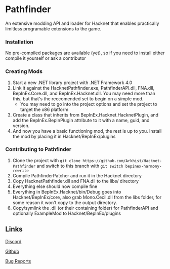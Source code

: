 # Pathfinder

An extensive modding API and loader for Hacknet that enables practically limitless programable extensions to the game.

### Installation

No pre-compiled packages are available (yet), so if you need to install either compile it yourself or ask a contributor

### Creating Mods

1. Start a new .NET library project with .NET Framework 4.0
2. Link it against the HacknetPathfinder.exe, PathfinderAPI.dll, FNA.dll, BepInEx.Core.dll, and BepInEx.Hacknet.dll. You may need more than this, but that's the reccomended set to begin on a simple mod.
    * You may need to go into the project options and set the project to target the x86 platform
3. Create a class that inherits from BepInEx.Hacknet.HacknetPlugin, and add the BepInEx.BepInPlugin attribute to it with a name, guid, and version.
4. And now you have a basic functioning mod, the rest is up to you. Install the mod by placing it in Hacknet/BepInEx/plugins

### Contributing to Pathfinder

1. Clone the project with `git clone https://github.com/Arkhist/Hacknet-Pathfinder` and switch to this branch with `git switch bepinex-harmony-rewrite`
2. Compile PathfinderPatcher and run it in the Hacknet directory
3. Copy HacknetPathfinder.dll and FNA.dll to the libs/ directory
4. Everything else should now compile fine
5. Everything in BepInEx.Hacknet/bin/Debug goes into Hacknet/BepInEx/core, also grab Mono.Cecil.dll from the libs folder, for some reason it won't copy to the output directory.
6. Copy/symlink the .dll (or their containing folder) for PathfinderAPI and optionally ExampleMod to Hacknet/BepInEx/plugins

## Links

[Discord](https://discord.gg/65SaxGg)

[Github](https://github.com/Arkhist/Hacknet-Pathfinder)

[Bug Reports](https://github.com/Arkhist/Hacknet-Pathfinder/issues)
